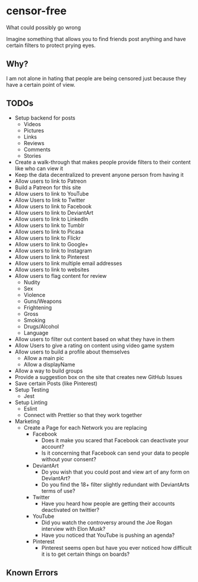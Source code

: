 # censor-free

What could possibly go wrong

Imagine something that allows you to find friends post anything and have certain filters to protect prying eyes.

<!-- markdownlint-disable MD026 -->

## Why?

<!-- markdownlint-enable -->

I am not alone in hating that people are being censored just because they
have a certain point of view.

## TODOs

- Setup backend for posts
  - Videos
  - Pictures
  - Links
  - Reviews
  - Comments
  - Stories
- Create a walk-through that makes people provide filters to their content
  like who can view it
- Keep the data decentralized to prevent anyone person from having it
- Allow users to link to Patreon
- Build a Patreon for this site
- Allow users to link to YouTube
- Allow Users to link to Twitter
- Allow users to link to Facebook
- Allow users to link to DeviantArt
- Allow users to link to LinkedIn
- Allow users to link to Tumblr
- Allow users to link to Picasa
- Allow users to link to Flickr
- Allow users to link to Google+
- Allow users to link to Instagram
- Allow users to link to Pinterest
- Allow users to link multiple email addresses
- Allow users to link to websites
- Allow users to flag content for review
  - Nudity
  - Sex
  - Violence
  - Guns/Weapons
  - Frightening
  - Gross
  - Smoking
  - Drugs/Alcohol
  - Language
- Allow users to filter out content based on what they have in them
- Allow Users to give a rating on content using video game system
- Allow users to build a profile about themselves
  - Allow a main pic
  - Allow a displayName
- Allow a way to build groups
- Provide a suggestion box on the site that creates new GitHub Issues
- Save certain Posts (like Pinterest)
- Setup Testing
  - Jest
- Setup Linting
  - Eslint
  - Connect with Prettier so that they work together
- Marketing
  - Create a Page for each Network you are replacing
    - Facebook
      - Does it make you scared that Facebook can deactivate your account?
      - Is it concerning that Facebook can send your data to people
        without your consent?
    - DeviantArt
      - Do you wish that you could post and view art of any form on DeviantArt?
      - Do you find the 18+ filter slightly redundant with DeviantArts
        terms of use?
    - Twitter
      - Have you heard how people are getting their accounts deactivated
        on twittier?
    - YouTube
      - Did you watch the controversy around the Joe Rogan
        interview with Elon Musk?
      - Have you noticed that YouTube is pushing an agenda?
    - Pinterest
      - Pinterest seems open but have you ever noticed how difficult it is to get certain things on boards?

## Known Errors
